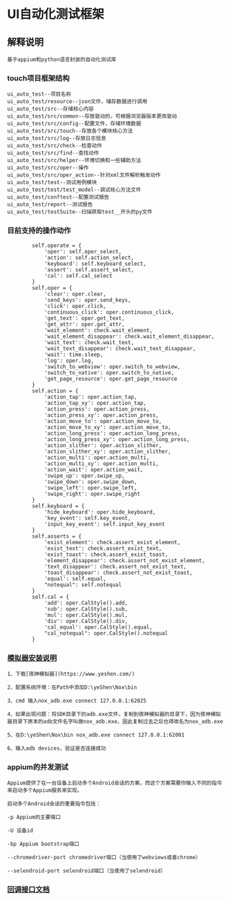 # UI自动化测试框架
## 解释说明
    基于appium和python语言封装的自动化测试库
### touch项目框架结构
    ui_auto_test--项目名称
    ui_auto_test/resource--json文件，储存数据进行调用
    ui_auto_test/src--存储核心内容
    ui_auto_test/src/common--存放驱动的，可根据浏览器版本更改驱动
    ui_auto_test/src/config--配置文件，存储环境数据
    ui_auto_test/src/touch--存放各个模块核心方法
    ui_auto_test/src/log--存放日志信息
    ui_auto_test/src/check--检查动作
    ui_auto_test/src/find--查找动作
    ui_auto_test/src/helper--环境切换和一些辅助方法
    ui_auto_test/src/oper--操作
    ui_auto_test/src/oper_action--针对xml文件解析触发动作
    ui_auto_test/test--测试用例模块
    ui_auto_test/test/test_model--调试核心方法文件
    ui_auto_test/conftest--配置测试报告
    ui_auto_test/report--测试报告
    ui_auto_test/testSuite--扫描获取test__开头的py文件
### 目前支持的操作动作
```
        self.operate = {
            'oper': self.oper_select,
            'action': self.action_select,
            'keyboard': self.keyboard_select,
            'assert': self.assert_select,
            'cal': self.cal_select
        }
        self.oper = {
            'clear': oper.clear,
            'send_keys': oper.send_keys,
            'click': oper.click,
            'continuous_click': oper.continuous_click,
            'get_text': oper.get_text,
            'get_attr': oper.get_attr,
            'wait_element': check.wait_element,
            'wait_element_disappear': check.wait_element_disappear,
            'wait_text': check.wait_text,
            'wait_text_disappear': check.wait_text_disappear,
            'wait': time.sleep,
            'log': oper.log,
            'switch_to_webview': oper.switch_to_webview,
            'switch_to_native': oper.switch_to_native,
            'get_page_resource': oper.get_page_resource
        }
        self.action = {
            'action_tap': oper.action_tap,
            'action_tap_xy': oper.action_tap,
            'action_press': oper.action_press,
            'action_press_xy': oper.action_press,
            'action_move_to': oper.action_move_to,
            'action_move_to_xy': oper.action_move_to,
            'action_long_press': oper.action_long_press,
            'action_long_press_xy': oper.action_long_press,
            'action_slither': oper.action_slither,
            'action_slither_xy': oper.action_slither,
            'action_multi': oper.action_multi,
            'action_multi_xy': oper.action_multi,
            'action_wait': oper.action_wait,
            'swipe_up': oper.swipe_up,
            'swipe_down': oper.swipe_down,
            'swipe_left': oper.swipe_left,
            'swipe_right': oper.swipe_right
        }
        self.keyboard = {
            'hide_keyboard': oper.hide_keyboard,
            'key_event': self.key_event,
            'input_key_event': self.input_key_event
        }
        self.asserts = {
            'exist_element': check.assert_exist_element,
            'exist_text': check.assert_exist_text,
            'exist_toast': check.assert_exist_toast,
            'element_disappear': check.assert_not_exist_element,
            'text_disappear': check.assert_not_exist_text,
            'toast_disappear': check.assert_not_exist_toast,
            'equal': self.equal,
            "notequal": self.notequal
        }
        self.cal = {
            'add': oper.CalStyle().add,
            'sub': oper.CalStyle().sub,
            'mul': oper.CalStyle().mul,
            'div': oper.CalStyle().div,
            'cal_equal': oper.CalStyle().equal,
            "cal_notequal": oper.CalStyle().notequal
        }
```
### [模拟器安装说明](https://www.jianshu.com/p/50eb9a88f4e2)

    1、下载[夜神模拟器](https://www.yeshen.com/)

    2、配置系统环境：在Path中添加D:\yeShen\Nox\bin

    3、cmd 输入nox_adb.exe connect 127.0.0.1:62025

    4、如果出现问题：将SDK目录下的adb.exe文件，复制到夜神模拟器的目录下，因为夜神模拟器目录下原本的adb文件名字叫做nox_adb.exe，因此复制过去之后也得改名为nox_adb.exe

    5、在D:\yeShen\Nox\bin nox_adb.exe connect 127.0.0.1:62001

    6、输入adb devices，验证是否连接成功

### appium的并发测试

    Appium提供了在一台设备上启动多个Android会话的方案，而这个方案需要你输入不同的指令来启动多个Appium服务来实现。

    启动多个Android会话的重要指令包括：

    -p Appium的主要端口

    -U 设备id

    -bp Appium bootstrap端口

    --chromedriver-port chromedriver端口（当使用了webviews或者chrome）

    --selendroid-port selendroid端口（当使用了selendroid）

### [回调接口文档](http://10.10.50.205:1234/java/qtp_system/uiTestCallback)
